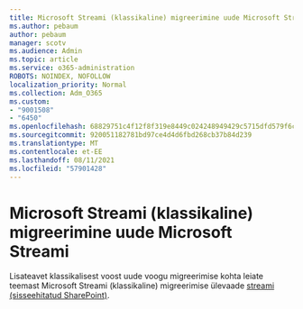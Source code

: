 ```yaml
---
title: Microsoft Streami (klassikaline) migreerimine uude Microsoft Streami
ms.author: pebaum
author: pebaum
manager: scotv
ms.audience: Admin
ms.topic: article
ms.service: o365-administration
ROBOTS: NOINDEX, NOFOLLOW
localization_priority: Normal
ms.collection: Adm_O365
ms.custom:
- "9001508"
- "6450"
ms.openlocfilehash: 68829751c4f12f8f319e8449c024248949429c5715dfd579f6cbc67d59584b5f
ms.sourcegitcommit: 920051182781bd97ce4d4d6fbd268cb37b84d239
ms.translationtype: MT
ms.contentlocale: et-EE
ms.lasthandoff: 08/11/2021
ms.locfileid: "57901428"
---
```

# <a name="migrate-from-microsoft-stream-classic-to-the-new-microsoft-stream"></a>Microsoft Streami (klassikaline) migreerimine uude Microsoft Streami

Lisateavet klassikalisest voost uude voogu migreerimise kohta leiate teemast Microsoft Streami (klassikaline) migreerimise ülevaade [streami (sisseehitatud SharePoint)](https://docs.microsoft.com/stream/streamnew/stream-classic-to-new-migration-overview).